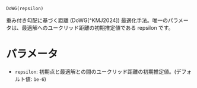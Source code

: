 ```
DoWG(repsilon)
```

重み付き勾配に基づく距離 (DoWG[^KMJ2024]) 最適化手法。唯一のパラメータは、最適解へのユークリッド距離の初期推定値である repsilon です。

# パラメータ

  * `repsilon`: 初期点と最適解との間のユークリッド距離の初期推定値。(デフォルト値: `1e-6`)

